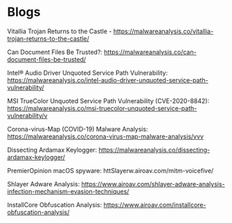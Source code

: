 # Blogs
Vitallia Trojan Returns to the Castle - https://malwareanalysis.co/vitallia-trojan-returns-to-the-castle/

Can Document Files Be Trusted?: https://malwareanalysis.co/can-document-files-be-trusted/

Intel® Audio Driver Unquoted Service Path Vulnerability: https://malwareanalysis.co/intel-audio-driver-unquoted-service-path-vulnerability/

MSI TrueColor Unquoted Service Path Vulnerability (CVE-2020-8842): https://malwareanalysis.co/msi-truecolor-unquoted-service-path-vulnerability/v

Corona-virus-Map (COVID-19) Malware Analysis: https://malwareanalysis.co/corona-virus-map-malware-analysis/vvv

Dissecting Ardamax Keylogger: https://malwareanalysis.co/dissecting-ardamax-keylogger/

PremierOpinion macOS spyware: httSlayerw.airoav.com/mitm-voicefive/

Shlayer Adware Analysis: https://www.airoav.com/shlayer-adware-analysis-infection-mechanism-evasion-techniques/

InstallCore Obfuscation Analysis: https://www.airoav.com/installcore-obfuscation-analysis/

